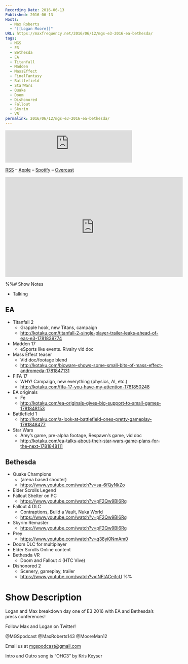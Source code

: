 ```yaml
---
Recording Date: 2016-06-13
Published: 2016-06-13
Hosts:
  - Max Roberts
  - "[[Logan Moore]]"
URL: https://maxfrequency.net/2016/06/12/mgs-e3-2016-ea-bethesda/
tags:
  - MGS
  - E3
  - Bethesda
  - EA
  - Titanfall
  - Madden
  - MassEffect
  - FinalFantasy
  - Battlefield
  - StarWars
  - Quake
  - Doom
  - Dishonored
  - Fallout
  - Skyrim
  - VR
permalink: 2016/06/12/mgs-e3-2016-ea-bethesda/
---
```

<iframe src="https://podcasters.spotify.com/pod/show/millennialgamingspeak/embed/episodes/E3-2016-EA--Bethesda-Breakdown-e1adhtk/a-a6ts489" height="102px" width="400px" frameborder="0" scrolling="no"></iframe>

[RSS](https://anchor.fm/s/74aa3858/podcast/rss) – [Apple](https://podcasts.apple.com/us/podcast/episode-3-gdc-wrap-up/id1000915981?i=1000542222515) – [Spotify](https://open.spotify.com/episode/7wePXT4Bt22LWifVLx3n8y) – [Overcast](https://overcast.fm/+EtIgeWxEU)

<div class=iframe-container>
<iframe width="560" height="315" src="https://www.youtube-nocookie.com/embed/1dL0DAF3lAY?si=bcPKEhZ-beBdk6VU" title="YouTube video player" frameborder="0" allow="accelerometer; autoplay; clipboard-write; encrypted-media; gyroscope; picture-in-picture; web-share" allowfullscreen></iframe>
</div>

%%# Show Notes

- Talking
## EA

- Titanfall 2
	- Grapple hook, new Titans, campaign
	- http://kotaku.com/titanfall-2-single-player-trailer-leaks-ahead-of-eas-e3-1781839774 
- Madden 17
	- eSports like events. Rivalry vid doc
- Mass Effect teaser
	- Vid doc/footage blend
	- http://kotaku.com/bioware-shows-some-small-bits-of-mass-effect-andromeda-1781847131 
- FIFA 17
	- WHY! Campaign, new everything (physics, AI, etc.)
	- http://kotaku.com/fifa-17-you-have-my-attention-1781850248 
- EA originals
	- Fe
	- http://kotaku.com/ea-originals-gives-big-support-to-small-games-1781848153 
- Battlefield 1
	- http://kotaku.com/a-look-at-battlefield-ones-pretty-gameplay-1781848477 
- Star Wars
	- Amy’s game, pre-alpha footage, Respawn’s game, vid doc
	- http://kotaku.com/ea-talks-about-their-star-wars-game-plans-for-the-next-1781848111 

## Bethesda

- Quake Champions 
	- (arena based shooter)
	- https://www.youtube.com/watch?v=sa-6fQyNkZo 
- Elder Scrolls Legend
- Fallout Shelter on PC
	- https://www.youtube.com/watch?v=pF2Qw9BI6Rg 
- Fallout 4 DLC
	- Contraptions, Build a Vault, Nuka World
	- https://www.youtube.com/watch?v=pF2Qw9BI6Rg 
- Skyrim Remaster
	- https://www.youtube.com/watch?v=pF2Qw9BI6Rg 
- Prey
	- https://www.youtube.com/watch?v=q38yi0NmAm0 
- Doom DLC for multiplayer
- Elder Scrolls Online content
- Bethesda VR
	- Doom and Fallout 4 (HTC Vive)
- Dishonored 2
	- Scenery, gameplay, trailer
	- https://www.youtube.com/watch?v=lNFtACeifcU %%

# Show Description

Logan and Max breakdown day one of E3 2016 with EA and Bethesda’s press conferences!

Follow Max and Logan on Twitter!

@MGSpodcast
@MaxRoberts143
@MooreMan12

Email us at mgspodcast@gmail.com

Intro and Outro song is “OHC3” by Kris Keyser